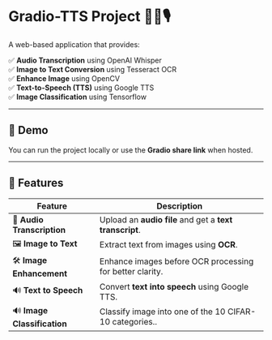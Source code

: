 # Gradio-TTS Project 🎼📄🎙️  

A web-based application that provides:  

✅ **Audio Transcription** using OpenAI Whisper  
✅ **Image to Text Conversion** using Tesseract OCR  
✅ **Enhance Image** using OpenCV  
✅ **Text-to-Speech (TTS)** using Google TTS  
✅ **Image Classification** using Tensorflow 



---

## 🚀 Demo  
You can run the project locally or use the **Gradio share link** when hosted.  

---

## 📌 Features  

| Feature  | Description |
|----------|------------|
| 🎤 **Audio Transcription** | Upload an **audio file** and get a **text transcript**. |
| 🖼️ **Image to Text** | Extract text from images using **OCR**. |
| 🛠 **Image Enhancement** | Enhance images before OCR processing for better clarity. |
| 🔊 **Text to Speech** | Convert **text into speech** using Google TTS. |
| 🔊 **Image Classification** | Classify image into one of the 10 CIFAR-10 categories.. |

